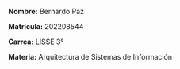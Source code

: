 **Nombre:** Bernardo Paz

**Matrícula:** 202208544

**Carrea:** LISSE 3°

**Materia:** Arquitectura de Sistemas de Información
